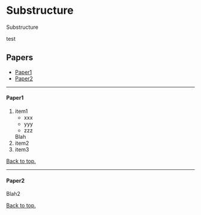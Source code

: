 # <a name="top"></a>Substructure
Substructure

test

## Papers

* [Paper1](#paper1)
* [Paper2](#paper2)

----------------------------------------------------------------------
#### <a name="paper1"></a>Paper1

<ol>
<li> item1
     <ul>
     <li> xxx
     <li> yyy
     <li> zzz
     </ul>
     Blah

<li> item2

<li> item3

</ol>

[Back to top.](#top)

----------------------------------------------------------------------
#### <a name="paper2"></a>Paper2

Blah2

[Back to top.](#top)

